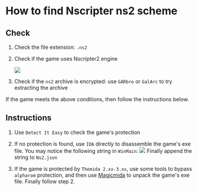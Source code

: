 # How to find Nscripter ns2 scheme

## Check

1. Check the file extension: `.ns2`

2. Check if the game uses Nscripter2 engine

   ![](./pictures/ns2-1.png)

3. Check if the `ns2` archive is encrypted: use `GARbro` or `GalArc` to try extracting the archive

If the game meets the above conditions, then follow the instructions below.

## Instructions

1. Use `Detect It Easy` to check the game's protection

2. If no protection is found, use `IDA` directly to disassemble the game's exe file. You may notice the following string in `WinMain`:
   ![](./pictures/ns2-2.png)
   Finally append the string to `Ns2.json`

3. If the game is protected by `Themida 2.xx-3.xx`, use some tools to bypass `alpharom` protection, and then use [Magicmida](https://github.com/Hendi48/Magicmida) to unpack the game's exe file. Finally follow step 2.
